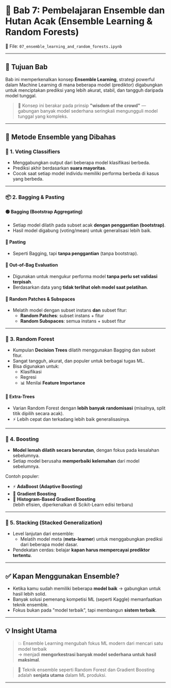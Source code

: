 # 📘 Bab 7: Pembelajaran Ensemble dan Hutan Acak (Ensemble Learning & Random Forests)  
📁 File: `07_ensemble_learning_and_random_forests.ipynb`

---

## 🧭 Tujuan Bab

Bab ini memperkenalkan konsep **Ensemble Learning**, strategi powerful dalam Machine Learning di mana beberapa model (prediktor) digabungkan untuk menciptakan prediksi yang lebih akurat, stabil, dan tangguh daripada model tunggal.

> 🧠 Konsep ini berakar pada prinsip **"wisdom of the crowd"** — gabungan banyak model sederhana seringkali mengungguli model tunggal yang kompleks.

---

## 🧩 Metode Ensemble yang Dibahas

### 📮 1. Voting Classifiers
- Menggabungkan output dari beberapa model klasifikasi berbeda.
- Prediksi akhir berdasarkan **suara mayoritas**.
- Cocok saat setiap model individu memiliki performa berbeda di kasus yang berbeda.

---

### 📦 2. Bagging & Pasting
#### 🟢 Bagging (Bootstrap Aggregating)
- Setiap model dilatih pada subset acak **dengan penggantian (bootstrap)**.
- Hasil model digabung (voting/mean) untuk generalisasi lebih baik.

#### 🔵 Pasting
- Seperti Bagging, tapi **tanpa penggantian** (tanpa bootstrap).

#### 🧪 Out-of-Bag Evaluation
- Digunakan untuk mengukur performa model **tanpa perlu set validasi terpisah**.
- Berdasarkan data yang **tidak terlihat oleh model saat pelatihan**.

#### 🔀 Random Patches & Subspaces
- Melatih model dengan subset instans **dan** subset fitur:
  - **Random Patches**: subset instans + fitur
  - **Random Subspaces**: semua instans + subset fitur

---

### 🌲 3. Random Forest
- Kumpulan **Decision Trees** dilatih menggunakan Bagging dan subset fitur.
- Sangat tangguh, akurat, dan populer untuk berbagai tugas ML.
- Bisa digunakan untuk:
  - Klasifikasi
  - Regresi
  - 📊 Menilai **Feature Importance**

#### 🔶 Extra-Trees
- Varian Random Forest dengan **lebih banyak randomisasi** (misalnya, split titik dipilih secara acak).
- ⚡️ Lebih cepat dan terkadang lebih baik generalisasinya.

---

### 🔺 4. Boosting
- **Model lemah dilatih secara berurutan**, dengan fokus pada kesalahan sebelumnya.
- Setiap model berusaha **memperbaiki kelemahan** dari model sebelumnya.

Contoh populer:
- ⚡ **AdaBoost (Adaptive Boosting)**
- 🚀 **Gradient Boosting**
- 🧱 **Histogram-Based Gradient Boosting**  
  (lebih efisien, diperkenalkan di Scikit-Learn edisi terbaru)

---

### 🧠 5. Stacking (Stacked Generalization)
- Level lanjutan dari ensemble:
  - Melatih model meta (**meta-learner**) untuk menggabungkan prediksi dari beberapa model dasar.
- Pendekatan cerdas: belajar **kapan harus mempercayai prediktor tertentu**.

---

## ✅ Kapan Menggunakan Ensemble?

- Ketika kamu sudah memiliki beberapa **model baik** → gabungkan untuk hasil lebih solid.
- Banyak solusi pemenang kompetisi ML (seperti Kaggle) memanfaatkan teknik ensemble.
- Fokus bukan pada "model terbaik", tapi membangun **sistem terbaik**.

---

## 💡 Insight Utama

> 💥 Ensemble Learning mengubah fokus ML modern dari mencari satu model terbaik  
> → menjadi **mengorkestrasi banyak model sederhana untuk hasil maksimal**.

> 🎯 Teknik ensemble seperti Random Forest dan Gradient Boosting adalah **senjata utama** dalam ML produksi.

---

